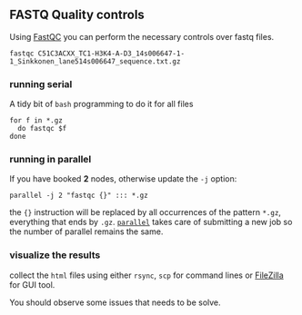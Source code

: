 ## FASTQ Quality controls

Using [FastQC](http://www.bioinformatics.babraham.ac.uk/projects/fastqc/) you can perform the necessary controls over fastq files.

```
fastqc C51C3ACXX_TC1-H3K4-A-D3_14s006647-1-1_Sinkkonen_lane514s006647_sequence.txt.gz
```

### running serial

A tidy bit of `bash` programming to do it for all files
```
for f in *.gz
  do fastqc $f
done
```

### running in parallel

If you have booked **2** nodes, otherwise update the `-j` option:

```
parallel -j 2 "fastqc {}" ::: *.gz
```

the `{}` instruction will be replaced by all occurrences of the pattern `*.gz`, everything that ends by `.gz`. [`parallel`](http://www.gnu.org/software/parallel/) takes care of submitting a new job so the number of parallel remains the same.

### visualize the results

collect the `html` files using either `rsync`, `scp` for command lines or [FileZilla](https://filezilla-project.org/download.php?type=client) for  GUI tool.

You should observe some issues that needs to be solve.
